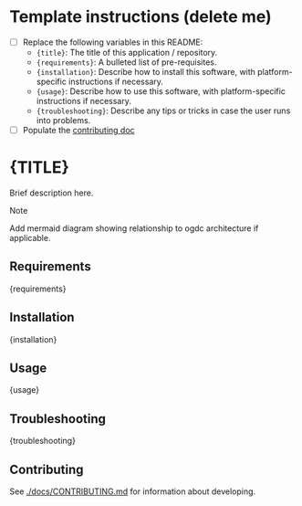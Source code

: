 # Template instructions (delete me)

- [ ] Replace the following variables in this README:
    * `{title}`: The title of this application / repository.
    * `{requirements}`: A bulleted list of pre-requisites.
    * `{installation}`: Describe how to install this software, with platform-specific
      instructions if necessary.
    * `{usage}`: Describe how to use this software, with platform-specific instructions
      if necessary.
    * `{troubleshooting}`: Describe any tips or tricks in case the user runs into
      problems.
- [ ] Populate the [contributing doc](./docs/CONTRIBUTING.md) 

# {TITLE}

Brief description here.

> [!NOTE]
> Add mermaid diagram showing relationship to ogdc architecture if applicable.

## Requirements

{requirements}


## Installation

{installation}


## Usage

{usage}


## Troubleshooting

{troubleshooting}


## Contributing

See [./docs/CONTRIBUTING.md](./docs/CONTRIBUTING.md) for information about
developing.

